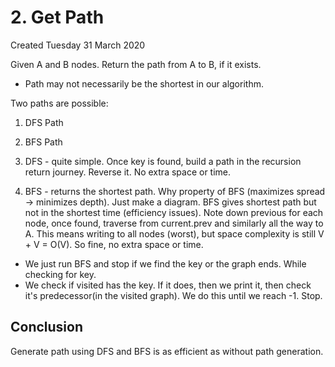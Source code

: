 # 2. Get Path
Created Tuesday 31 March 2020

Given A and B nodes.
Return the path from A to B, if it exists.

* Path may not necessarily be the shortest in our algorithm.

Two paths are possible:
1. DFS Path
2. BFS Path

1. DFS - quite simple. Once key is found, build a path in the recursion return journey. Reverse it. No extra space or time.
2. BFS - returns the shortest path. Why property of BFS (maximizes spread -> minimizes depth). Just make a diagram. BFS gives shortest path but not in the shortest time (efficiency issues). Note down previous for each node, once found, traverse from current.prev and similarly all the way to A. This means writing to all nodes (worst), but space complexity is still V + V = O(V). So fine, no extra space or time.

* We just run BFS and stop if we find the key or the graph ends. While checking for key.
* We check if visited has the key. If it does, then we print it, then check it's predecessor(in the visited graph). We do this until we reach -1. Stop.

## Conclusion
Generate path using DFS and BFS is as efficient as without path generation.